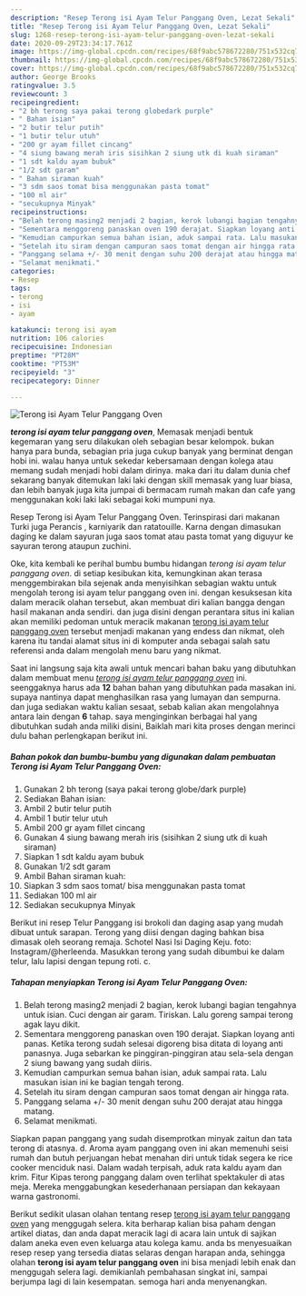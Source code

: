 ```yaml
---
description: "Resep Terong isi Ayam Telur Panggang Oven, Lezat Sekali"
title: "Resep Terong isi Ayam Telur Panggang Oven, Lezat Sekali"
slug: 1268-resep-terong-isi-ayam-telur-panggang-oven-lezat-sekali
date: 2020-09-29T23:34:17.761Z
image: https://img-global.cpcdn.com/recipes/68f9abc578672280/751x532cq70/terong-isi-ayam-telur-panggang-oven-foto-resep-utama.jpg
thumbnail: https://img-global.cpcdn.com/recipes/68f9abc578672280/751x532cq70/terong-isi-ayam-telur-panggang-oven-foto-resep-utama.jpg
cover: https://img-global.cpcdn.com/recipes/68f9abc578672280/751x532cq70/terong-isi-ayam-telur-panggang-oven-foto-resep-utama.jpg
author: George Brooks
ratingvalue: 3.5
reviewcount: 3
recipeingredient:
- "2 bh terong saya pakai terong globedark purple"
- " Bahan isian"
- "2 butir telur putih"
- "1 butir telur utuh"
- "200 gr ayam fillet cincang"
- "4 siung bawang merah iris sisihkan 2 siung utk di kuah siraman"
- "1 sdt kaldu ayam bubuk"
- "1/2 sdt garam"
- " Bahan siraman kuah"
- "3 sdm saos tomat bisa menggunakan pasta tomat"
- "100 ml air"
- "secukupnya Minyak"
recipeinstructions:
- "Belah terong masing2 menjadi 2 bagian, kerok lubangi bagian tengahnya untuk isian. Cuci dengan air garam. Tiriskan. Lalu goreng sampai terong agak layu dikit."
- "Sementara menggoreng panaskan oven 190 derajat. Siapkan loyang anti panas. Ketika terong sudah selesai digoreng bisa ditata di loyang anti panasnya. Juga sebarkan ke pinggiran-pinggiran atau sela-sela dengan 2 siung bawang yang sudah diiris."
- "Kemudian campurkan semua bahan isian, aduk sampai rata. Lalu masukan isian ini ke bagian tengah terong."
- "Setelah itu siram dengan campuran saos tomat dengan air hingga rata."
- "Panggang selama +/- 30 menit dengan suhu 200 derajat atau hingga matang."
- "Selamat menikmati."
categories:
- Resep
tags:
- terong
- isi
- ayam

katakunci: terong isi ayam 
nutrition: 106 calories
recipecuisine: Indonesian
preptime: "PT28M"
cooktime: "PT53M"
recipeyield: "3"
recipecategory: Dinner

---
```



![Terong isi Ayam Telur Panggang Oven](https://img-global.cpcdn.com/recipes/68f9abc578672280/751x532cq70/terong-isi-ayam-telur-panggang-oven-foto-resep-utama.jpg)

<b><i>terong isi ayam telur panggang oven</i></b>, Memasak menjadi bentuk kegemaran yang seru dilakukan oleh sebagian besar kelompok. bukan hanya para bunda, sebagian pria juga cukup banyak yang berminat dengan hobi ini. walau hanya untuk sekedar kebersamaan dengan kolega atau memang sudah menjadi hobi dalam dirinya. maka dari itu dalam dunia chef sekarang banyak ditemukan laki laki dengan skill memasak yang luar biasa, dan lebih banyak juga kita jumpai di bermacam rumah makan dan cafe yang menggunakan koki laki laki sebagai koki mumpuni nya.

Resep Terong isi Ayam Telur Panggang Oven. Terinspirasi dari makanan Turki juga Perancis , karniyarik dan ratatouille. Karna dengan dimasukan daging ke dalam sayuran juga saos tomat atau pasta tomat yang diguyur ke sayuran terong ataupun zuchini.

Oke, kita kembali ke perihal bumbu bumbu hidangan <i>terong isi ayam telur panggang oven</i>. di setiap kesibukan kita, kemungkinan akan terasa menggembirakan bila sejenak anda menyisihkan sebagian waktu untuk mengolah terong isi ayam telur panggang oven ini. dengan kesuksesan kita dalam meracik olahan tersebut, akan membuat diri kalian bangga dengan hasil makanan anda sendiri. dan juga disini dengan perantara situs ini kalian akan memiliki pedoman untuk meracik makanan <u>terong isi ayam telur panggang oven</u> tersebut menjadi makanan yang endess dan nikmat, oleh karena itu tandai alamat situs ini di komputer anda sebagai salah satu referensi anda dalam mengolah menu baru yang nikmat.


Saat ini langsung saja kita awali untuk mencari bahan baku yang dibutuhkan dalam membuat menu <u><i>terong isi ayam telur panggang oven</i></u> ini. seenggaknya harus ada <b>12</b> bahan bahan yang dibutuhkan pada masakan ini. supaya nantinya dapat menghasilkan rasa yang lumayan dan sempurna. dan juga sediakan waktu kalian sesaat, sebab kalian akan mengolahnya antara lain dengan <b>6</b> tahap. saya menginginkan berbagai hal yang dibutuhkan sudah anda miliki disini, Baiklah mari kita proses dengan merinci dulu bahan perlengkapan berikut ini.

<!--inarticleads1-->

##### Bahan pokok dan bumbu-bumbu yang digunakan dalam pembuatan Terong isi Ayam Telur Panggang Oven:

1. Gunakan 2 bh terong (saya pakai terong globe/dark purple)
1. Sediakan  Bahan isian:
1. Ambil 2 butir telur putih
1. Ambil 1 butir telur utuh
1. Ambil 200 gr ayam fillet cincang
1. Gunakan 4 siung bawang merah iris (sisihkan 2 siung utk di kuah siraman)
1. Siapkan 1 sdt kaldu ayam bubuk
1. Gunakan 1/2 sdt garam
1. Ambil  Bahan siraman kuah:
1. Siapkan 3 sdm saos tomat/ bisa menggunakan pasta tomat
1. Sediakan 100 ml air
1. Sediakan secukupnya Minyak


Berikut ini resep Telur Panggang isi brokoli dan daging asap yang mudah dibuat untuk sarapan. Terong yang diisi dengan daging bahkan bisa dimasak oleh seorang remaja. Schotel Nasi Isi Daging Keju. foto: Instagram/@herleenda. Masukkan terong yang sudah dibumbui ke dalam telur, lalu lapisi dengan tepung roti. c. 

<!--inarticleads2-->

##### Tahapan menyiapkan Terong isi Ayam Telur Panggang Oven:

1. Belah terong masing2 menjadi 2 bagian, kerok lubangi bagian tengahnya untuk isian. Cuci dengan air garam. Tiriskan. Lalu goreng sampai terong agak layu dikit.
1. Sementara menggoreng panaskan oven 190 derajat. Siapkan loyang anti panas. Ketika terong sudah selesai digoreng bisa ditata di loyang anti panasnya. Juga sebarkan ke pinggiran-pinggiran atau sela-sela dengan 2 siung bawang yang sudah diiris.
1. Kemudian campurkan semua bahan isian, aduk sampai rata. Lalu masukan isian ini ke bagian tengah terong.
1. Setelah itu siram dengan campuran saos tomat dengan air hingga rata.
1. Panggang selama +/- 30 menit dengan suhu 200 derajat atau hingga matang.
1. Selamat menikmati.


Siapkan papan panggang yang sudah disemprotkan minyak zaitun dan tata terong di atasnya. d. Aroma ayam panggang oven ini akan memenuhi seisi rumah dan butuh perjuangan hebat menahan diri untuk tidak segera ke rice cooker menciduk nasi. Dalam wadah terpisah, aduk rata kaldu ayam dan krim. Fitur Kipas terong panggang dalam oven terlihat spektakuler di atas meja. Mereka menggabungkan kesederhanaan persiapan dan kekayaan warna gastronomi. 

Berikut sedikit ulasan olahan tentang resep <u>terong isi ayam telur panggang oven</u> yang menggugah selera. kita berharap kalian bisa paham dengan artikel diatas, dan anda dapat meracik lagi di acara lain untuk di sajikan dalam aneka even even keluarga atau kolega kamu. anda bs menyesuaikan resep resep yang tersedia diatas selaras dengan harapan anda, sehingga olahan <b>terong isi ayam telur panggang oven</b> ini bisa menjadi lebih enak dan menggugah selera lagi. demikianlah pembahasan singkat ini, sampai berjumpa lagi di lain kesempatan. semoga hari anda menyenangkan.

